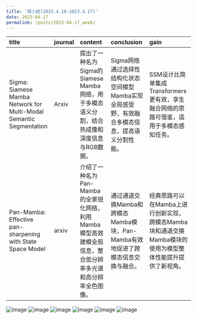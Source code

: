 ```yaml
---
title: '周小结(2023.4.10-2023.4.17)'
date: 2023-04-17
permalink: /posts/2023-04-17_week/
---
```

| title                                                              | journal   | content                                                                                                      | conclusion                                                                                       | gain                                                                                                      |
|:-------------------------------------------------------------------|:----------|:-------------------------------------------------------------------------------------------------------------|:-------------------------------------------------------------------------------------------------|:----------------------------------------------------------------------------------------------------------|
| Sigma: Siamese Mamba Network for Multi-Modal Semantic Segmentation | Arxiv     | 提出了一种名为Sigma的Siamese Mamba网络，用于多模态语义分割，结合热成像和深度信息与RGB数据。                  | Sigma网络通过选择性结构化状态空间模型Mamba实现全局感受野，有效融合多模态信息，提高语义分割性能。 | SSM设计比简单集成Transformers更有效，孪生融合网络的思路可借鉴，适用于多模态感知任务。                     |
| Pan-Mamba: Effective pan-sharpening with State Space Model         | arxiv     | 介绍了一种名为Pan-Mamba的全景锐化网络，利用Mamba模型高效建模全局信息，整合低分辨率多光谱和高分辨率全色图像。 | 通过通道交换Mamba和跨模态Mamba模块，Pan-Mamba有效地促进了跨模态信息交换与融合。                  | 经典思路可以在Mamba上进行创新实现，跨模态Mamba块和通道交换Mamba模块的使用为模型整体性能提升提供了新视角。 |


![image](/files/post/2023-04-17-week/0.jpg)
![image](/files/post/2023-04-17-week/1.jpg)
![image](/files/post/2023-04-17-week/2.jpg)
![image](/files/post/2023-04-17-week/3.jpg)
![image](/files/post/2023-04-17-week/4.jpg)
![image](/files/post/2023-04-17-week/5.jpg)